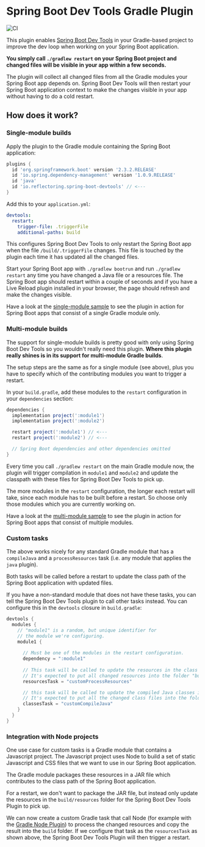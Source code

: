 # Spring Boot Dev Tools Gradle Plugin

![CI](https://github.com/thombergs/spring-devtools-gradle-plugin/workflows/CI/badge.svg)

This plugin enables [Spring Boot Dev Tools](https://docs.spring.io/spring-boot/docs/current/reference/html/using-spring-boot.html#using-boot-devtools) in your Gradle-based project to improve the dev loop when working on your Spring Boot application.

**You simply call `./gradlew restart` on your Spring Boot project and changed files will be visible in your app within a few seconds.** 

The plugin will collect all changed files from all the Gradle modules your Spring Boot app depends on. Spring Boot Dev Tools will then restart your Spring Boot application context to make the changes visible in your app without having to do a cold restart.

## How does it work?

### Single-module builds

Apply the plugin to the Gradle module containing the Spring Boot application:

```groovy
plugins {
  id 'org.springframework.boot' version '2.3.2.RELEASE'
  id 'io.spring.dependency-management' version '1.0.9.RELEASE'
  id 'java'
  id 'io.reflectoring.spring-boot-devtools' // <---
}
```

Add this to your `application.yml`:

```yaml
devtools:
  restart:
    trigger-file: .triggerFile
    additional-paths: build
```

This configures Spring Boot Dev Tools to only restart the Spring Boot app when the file `/build/.triggerFile` changes. This file is touched by the plugin each time it has updated all the changed files.

Start your Spring Boot app with `./gradlew bootrun` and run `./gradlew restart` any time you have changed a Java file or a resources file. The Spring Boot app should restart within a couple of seconds and if you have a Live Reload plugin installed in your browser, the page should refresh and make the changes visible.

Have a look at the [single-module sample](/samples/single-module/) to see the plugin in action for Spring Boot apps that consist of a single Gradle module only.

### Multi-module builds

The support for single-module builds is pretty good with only using Spring Boot Dev Tools so you wouldn't really need this plugin. **Where this plugin really shines is in its support for multi-module Gradle builds**.

The setup steps are the same as for a single module (see above), plus you have to specify which of the contributing modules you want to trigger a restart.

In your `build.gradle`, add these modules to the `restart` configuration in your `dependencies` section:

```groovy
dependencies {
  implementation project(':module1')
  implementation project(':module2')

  restart project(':module1') // <---
  restart project(':module2') // <---

  // Spring Boot dependencies and other dependencies omitted
}
```

Every time you call `./gradlew restart` on the main Gradle module now, the plugin will trigger compilation in `module1` and `module2` and update the classpath with these files for Spring Boot Dev Tools to pick up.

The more modules in the `restart` configuration, the longer each restart will take, since each module has to be built before a restart. So choose only those modules which you are currently working on.

Have a look at the [multi-module sample](/samples/multi-module/) to see the plugin in action for Spring Boot apps that consist of multiple modules.

### Custom tasks

The above works nicely for any standard Gradle module that has a `compileJava` and a `processResources` task (i.e. any module that applies the `java` plugin).

Both tasks will be called before a restart to update the class path of the Spring Boot application with updated files.

If you have a non-standard module that does not have these tasks, you can tell the Spring Boot Dev Tools plugin to call other tasks instead. You can configure this in the `devtools` closure in `build.gradle`:

```groovy
devtools {
  modules {
    // "module1" is a random, but unique identifier for
    // the module we're configuring.
    module1 {                                  
      
      // Must be one of the modules in the restart configuration.
      dependency = ":module1"                   
      
      // This task will be called to update the resources in the class path.
      // It's expected to put all changed resources into the folder "build/resources/main".
      resourcesTask = "customProcessResources"

      // this task will be called to update the compiled Java classes in the class path.
      // It's expected to put all the changed class files into the folder "build/classes/java/main".
      classesTask = "customCompileJava"        
    }
  }
}
```

### Integration with Node projects

One use case for custom tasks is a Gradle module that contains a Javascript project. The Javascript project uses Node to build a set of static Javascript and CSS files that we want to use in our Spring Boot application.

The Gradle module packages these resources in a JAR file which contributes to the class path of the Spring Boot application. 

For a restart, we don't want to package the JAR file, but instead only update the resources in the `build/resources` folder for the Spring Boot Dev Tools Plugin to pick up.

We can now create a custom Gradle task that call Node (for example with the [Gradle Node Plugin](https://github.com/node-gradle/gradle-node-plugin)) to process the changed resources and copy the result into the `build` folder. If we configure that task as the `resourcesTask` as shown above, the Spring Boot Dev Tools Plugin will then trigger a restart. 
